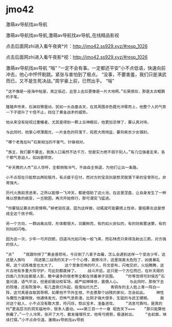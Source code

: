 # jmo42
激萌av导航找av导航

激萌av导航找av导航,激萌av导航找av导航_在线精品影视

点击后面网zhi进入看午夜爽*片：http://jmo42.ss929.xyz/#resp_1026

点击后面网zhi进入看午夜影*视：http://jmo42.ss929.xyz/#resp_1026

激萌av导航找av导航    “嗡”    “一定不会有事。一定都还平安”小不点低语，快速向前冲去，他心中怦怦剧跳。紧张与害怕到了极点。    “没事，不要害羞，我们只是演武而已，又不是生死决战。”周宇豪上前，已然出手。    “嗡”

    “这不像是一座海中枯崖，真正临近，且登上去后更像是一片大地啊。”石昊感叹，那是太古鲲鹏的手笔。

    隆隆声传来，石渊双臂震动，犹如一头血凰击天，在其周围赤色霞光冲霄而上，他整个人的气势一下子提升了十倍不止，挡住了黄金战矛的威势。

    他从来没有轻视过重瞳者，尤其是得到一颗上古神眼后，他更加忌惮了，要认真对待。

    与此同时，他掌心喷薄霞光，一片金色的符落下，宛若大雨倾盆，要将紫衣少女镇封。

    “哪个老鬼在叫”石昊相当的不客气，针锋相对。

    “族主，我们要不要去，我族人口虽然不达千万，但是实力绝不弱于别人。”有几位强者走来，各个都气息迫人，如凶兽转世。

    “补天教的人杰”众人惊呼，全都倒吸冷气，不由自主倒退，为他们让出一条路。

    小不点现在只能祭出两轮银月，有点疲于应付，而对方的宝具则是祭灵脱落下来的宝骨所化，非常强大。

    历代火族前贤进来，之所以能够一飞冲天，都是借助了这火池，在这里涅盘，让自身发生了一种难以想象的蜕变，一旦脱困，再次开始修行，那可谓突飞猛进。

    “你要铭记慕炎的恩情啊。”柳老轻叹道，因为这样做，动辄就可能要搭上性命，雷祖慕炎这是想成全这个孩子啊。

    另一个方向，一群凶禽出现，形体都很大，羽翼鲜亮，有的如火炭似的，有的则紫雾迷蒙，有的则灿如闪电。

    因为这一次，少年一弓开四箭，四道冷光如闪电一般飞来，而石林虎只来得及射出三箭，对方强的惊人。

    “杀”    “我跟你拼了”黄金兽怒吼，今日倒了八辈子血霉，怎么会遇到这样一个变态少年，这还是人族吗    闯进第二战场的天才一个个心悸，直擦冷汗，这里简直太危险了，凶兽暴乱啊，这个试炼难度也太大了。    这个景象恐怖的吓人，符文密布，闪电交织，火焰腾腾，这片古地有多重大阵守护，可此刻都废掉了。    战斗开启，这只是一个方位而已，在补天阁的四面八方到处都是人影，教中诸多的宿老等全都在领着弟子突围。    “你等觉得可封侯否”石皇问道，语气平淡，但是却震动校军场，威严如神降世，震慑人心。    与此同时，那倒下去的院墙，还有院落中，有几盏骨灯升起，摇曳灿烂光芒。    青铜车的主人脸上青一阵白一阵，这可真是自取其辱啊，如果他不节外生枝，不去惹那个凶残的家伙，怎会如此。    神性与魔性力量释放，他通体发光，恐怖气息弥漫，比刚才强大很多，生猛的与武王硬撼。    面对这个敌人，小不点没有敢大意，符闪烁，祭出宝术，准备进攻。    “消息可靠吗，是真的吗”更高层次的洞天福地中，很多人震动。===第三百一十一章 昭告天下===    “那只能算他倒霉了。”一个人冷笑，张开了大弓，散发璀璨符文，他弯弓搭箭，极速射出。    “去前面，继续打探。”小不点命令道。激萌av导航找av导航
